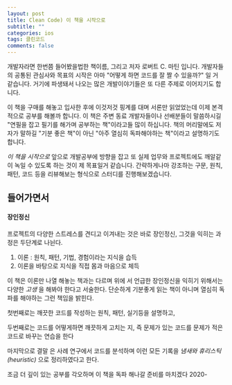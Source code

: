 ```yaml
---
layout: post
title: Clean Code) 이 책을 시작으로
subtitle: ""
categories: ios
tags: 클린코드
comments: false
---
```



개발자라면 한번쯤 들어봤을법한 책이름, 그리고 저자 로버트 C. 마틴 입니다. 개발자들의 공통된 관심사와 목표의 시작은 아마 "어떻게 하면 코드를 잘 짤 수 있을까?" 일 거 같습니다. 거기에 파생돼서 나오는 많은 개발이야기들은 또 다른 주제로 이어지기도 합니다.

이 책을 구매를 해놓고 입사한 후에 이것저것 핑계를 대며 서론만 읽었었는데 이제 본격적으로 공부를 해볼까 합니다. 이 책은 주변 동료 개발자들이나 선배분들이 말씀하시길 "연필을 잡고 필기를 해가며 공부하는 책"이라고들 많이 하십니다. 책의 머리말에도 저자가 말하길 "기분 좋은 책"이 아닌 "아주 열심히 독파해야하는 책"이라고 설명하기도 합니다.

*이 책을 시작으로* 앞으로 개발공부에 방향을 잡고 또 실제 업무와 프로젝트에도 깨알같이 녹일 수 있도록 하는 것이 제 목표일거 같습니다. 간략하게나마 강조하는 구문, 원칙, 패턴, 코드 등을 리뷰해보는 형식으로 스터디를 진행해보겠습니다.

## 들어가면서

#### 장인정신
프로젝트의 다양한 스트레스를 견디고 이겨내는 것은 바로 장인정신, 그것을 익히는 과정은 두단계로 나뉜다.

1. 이론 : 원칙, 패턴, 기법, 경험이라는 지식을 습득
2. 이론을 바탕으로 지식을 직접 몸과 마음으로 체득

이 책은 이론만 나열 해놓는 책과는 다르며 위에 서 언급한 장인정신을 익히기 위해서는 다양한 *고생* 을 해봐야 한다고 서술한다. 단순하게 기분좋게 읽는 책이 아니며 열심히 독파를 해야하는 그런 책임을 밝힌다.

첫번째로는 깨끗한 코드를 작성하는 원칙, 패턴, 실기등을 설명하고,

두번째로는 코드를 어떻게하면 깨끗하게 고치는 지, 즉 문제가 있는 코드를 문제가 적은 코드로 바꾸는 연습을 한다

마지막으로 결말 은 사례 연구에서 코드를 분석하며 이런 모든 기록을 *냄새와 휴리스틱(heuristic)* 으로 정리하였다고 한다.

조금 더 깊이 있는 공부를 각오하며 이 책을 독파 해나갈 준비를 마치겠다
2020-
